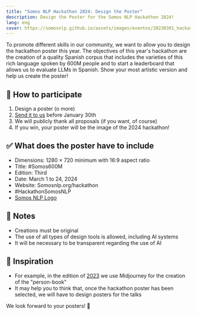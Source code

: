 ```yaml
---
title: "Somos NLP Hackathon 2024: Design the Poster"
description: Design the Poster for the Somos NLP Hackathon 2024!
lang: eng
cover: https://somosnlp.github.io/assets/images/eventos/20230301_hackathon_wip.png
---
```


To promote different skills in our community, we want to allow you to design the hackathon poster this year. The objectives of this year's hackathon are the creation of a quality Spanish corpus that includes the varieties of this rich language spoken by 600M people and to start a leaderboard that allows us to evaluate LLMs in Spanish. Show your most artistic version and help us create the poster!

## 🎨 How to participate

1. Design a poster (o more)
2. [Send it to us](https://forms.gle/iJrKZtBXvnAk5Ji38) before January 30th
3. We will publicly thank all proposals (if you want, of course)
4. If you win, your poster will be the image of the 2024 hackathon!

## ✅ What does the poster have to include

- Dimensions: 1280 × 720 minimum with 16:9 aspect ratio
- Title: #Somos600M
- Edition: Third
- Date: March 1 to 24, 2024
- Website: Somosnlp.org/hackathon
- #HackathonSomosNLP
- [Somos NLP Logo](https://github.com/somosnlp/assets/blob/main/logo_somos_nlp.png)

## 📝 Notes

- Creations must be original
- The use of all types of design tools is allowed, including AI systems
- It will be necessary to be transparent regarding the use of AI

## 🤔 Inspiration

- For example, in the edition of [2023](https://somosnlp.org/hackathon-2023) we use Midjourney for the creation of the "person-book"
- It may help you to think that, once the hackathon poster has been selected, we will have to design posters for the talks

We look forward to your posters! 🤩

<!-- Idea: Twitter thread with the posters in order of delivery -->

